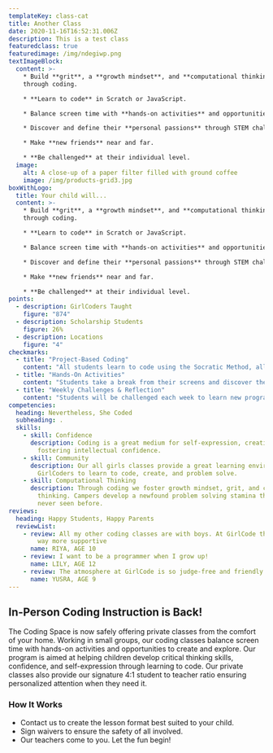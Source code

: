 ```yaml
---
templateKey: class-cat
title: Another Class
date: 2020-11-16T16:52:31.006Z
description: This is a test class
featuredclass: true
featuredimage: /img/ndegiwp.png
textImageBlock:
  content: >-
    * Build **grit**, a **growth mindset**, and **computational thinking**
    through coding.

    * **Learn to code** in Scratch or JavaScript.

    * Balance screen time with **hands-on activities** and opportunities to create and explore, even in their own living rooms.

    * Discover and define their **personal passions** through STEM challenges and more.

    * Make **new friends** near and far.

    * **Be challenged** at their individual level.
  image:
    alt: A close-up of a paper filter filled with ground coffee
    image: /img/products-grid3.jpg
boxWithLogo:
  title: Your child will...
  content: >-
    * Build **grit**, a **growth mindset**, and **computational thinking**
    through coding.

    * **Learn to code** in Scratch or JavaScript.

    * Balance screen time with **hands-on activities** and opportunities to create and explore, even in their own living rooms.

    * Discover and define their **personal passions** through STEM challenges and more.

    * Make **new friends** near and far.

    * **Be challenged** at their individual level.
points:
  - description: GirlCoders Taught
    figure: "874"
  - description: Scholarship Students
    figure: 26%
  - description: Locations
    figure: "4"
checkmarks:
  - title: "Project-Based Coding"
    content: "All students learn to code using the Socratic Method, allowing them to develop a newfound problem-solving stamina.​​ Beginners code in Scratch, a block based programming language created by MIT. Advanced students code in JavaScript or other text-based programming languages. Students receive personalized attention and curriculum customization through experienced teachers and a 4:1 camper-to-counselor ratio. Learn more about our educational philosophy."
  - title: "Hands-On Activities"
    content: "Students take a break from their screens and discover the opportunities to create and explore that exist all around them, even in their own living rooms. Centered in the world of STEAM, activities will be derived from the fields of engineering, language arts, design, and more."
  - title: "Weekly Challenges & Reflection"
    content: "Students will be challenged each week to learn new programming techniques and stretch their minds in new ways. Each class ends with a reflection on the day's work, lessons learned, and future goals."
competencies:
  heading: Nevertheless, She Coded
  subheading: .
  skills:
    - skill: Confidence
      description: Coding is a great medium for self-expression, creativity, and
        fostering intellectual confidence.
    - skill: Community
      description: Our all girls classes provide a great learning environment for
        GirlCoders to learn to code, create, and problem solve.
    - skill: Computational Thinking
      description: Through coding we foster ​growth mindset, grit, and computational
        thinking. Campers develop a newfound problem solving stamina they've
        never seen before. ​
reviews:
  heading: Happy Students, Happy Parents
  reviewList:
    - review: All my other coding classes are with boys. At GirlCode the community is
        way more supportive
      name: RIYA, AGE 10
    - review: I want to be a programmer when I grow up!
      name: LILY, AGE 12
    - review: The atmosphere at GirlCode is so judge-free and friendly!
      name: YUSRA, AGE 9
---
```


## In-Person Coding Instruction is Back!

The Coding Space is now safely offering private classes from the comfort of your
home. Working in small groups, our coding classes balance screen time with
hands-on activities and opportunities to create and explore. Our program is
aimed at helping children develop critical thinking skills, confidence, and
self-expression through learning to code. Our private classes also provide our
signature 4:1 student to teacher ratio ensuring personalized attention when they
need it.

### How It Works

- Contact us to create the lesson format best suited to your child.
- Sign waivers to ensure the safety of all involved.
- Our teachers come to you. Let the fun begin!
